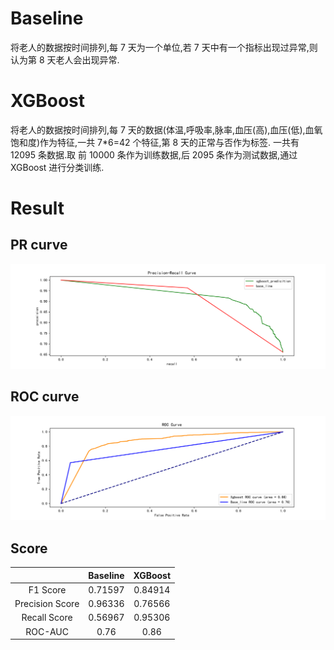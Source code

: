 <!--
 * @Description: 
 * @Author: YuanZi
 * @Github: https://github.com/yzmean
 * @Date: 2019-08-23 14:18:41
 * @LastEditTime: 2019-08-23 14:34:56
 -->
# Baseline
将老人的数据按时间排列,每 7 天为一个单位,若 7 天中有一个指标出现过异常,则认为第 8 天老人会出现异常.
# XGBoost
将老人的数据按时间排列,每 7 天的数据(体温,呼吸率,脉率,血压(高),血压(低),血氧饱和度)作为特征,一共 7*6=42 个特征,第 8 天的正常与否作为标签. 一共有 12095 条数据.取 前 10000 条作为训练数据,后 2095 条作为测试数据,通过 XGBoost 进行分类训练.
# Result
## PR curve
![](XGBoost/PR-curve.png)
## ROC curve
![](XGBoost/ROC-curve.png)
## Score
||Baseline|XGBoost|
|:----:|:----:|:----:|
|F1 Score|0.71597|0.84914|
|Precision Score|0.96336|0.76566|
|Recall Score|0.56967|0.95306|
|ROC-AUC|0.76|0.86|